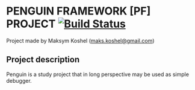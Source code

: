 ##

# PENGUIN FRAMEWORK [PF] PROJECT [![Build Status](https://travis-ci.org/t0k3n1z3r/penguin.svg?branch=master)](https://travis-ci.org/t0k3n1z3r/penguin) #
Project made by Maksym Koshel (maks.koshel@gmail.com)

## Project description ##
Penguin is a study project that in long perspective may be used as simple debugger.
